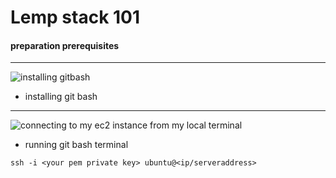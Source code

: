 # Lemp stack 101

#### preparation prerequisites
---
![installing gitbash](https://github.com/user-attachments/assets/4bfc92b9-189c-488c-86f2-eceedeae464a)


* installing git bash
---
![connecting to my ec2 instance from my local terminal](https://github.com/user-attachments/assets/23fdf54b-4fe0-4cb2-8326-8a0adf55fda5)

+ running git bash terminal

```
ssh -i <your pem private key> ubuntu@<ip/serveraddress>
```
